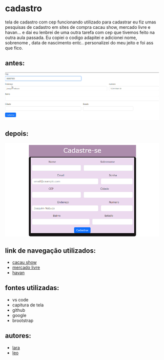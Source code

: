# cadastro
tela de cadastro  com cep funcionando utilizado para cadastrar eu fiz umas pesquisas de cadastro em sites de compra cacau show, mercado livre e havan... e dai eu lenbrei de uma outra tarefa com cep que tivemos feito na outra aula passada. Eu copiei o codigo adapitei e adicionei nome, sobrenome , data de nascimento entc..
personalizei do meu jeito e foi ass que fico.

## antes:
![gif](gif/Captura%20de%20tela%202023-11-01%20124205.png)


## depois:
![gif](gif/Captura%20de%20tela%202023-11-01%20123422.png)

 ## link de navegação utilizados:

 * [cacau show](https://www.cacaushow.com.br/login)
 * [mercado livre](https://www.mercadolivre.com/jms/mlb/lgz/msl/login/H4sIAAAAAAAEAzWNwQ6DMAxD_6VnNKSdph4nbR-xSxUgQLSUVm0YDMS_L53E0fazvRsOA01OvhGNNbhGppbEVCYySB-Sd9Rp4FmtTIKnbAoCCTwKpmzsXoYG7O6opTLVA2dUCGYZXc9hUe__pR5lh6v2JmC3YPMhLOnZGIKKUSTauvbIdGGor9v2uj0f5qgUy-IkQfs2VtKMxw_yaHylxAAAAA/user)
 * [havan](https://www.havan.com.br/)

 ## fontes utilizadas:
 * vs code
 * capitura de tela 
 * github
 * google
 * brootstrap

 ## autores:

 * [lara](https://github.com/laraassuncao18)
 * [leo](https://github.com/LeonardoRochaMarista)
